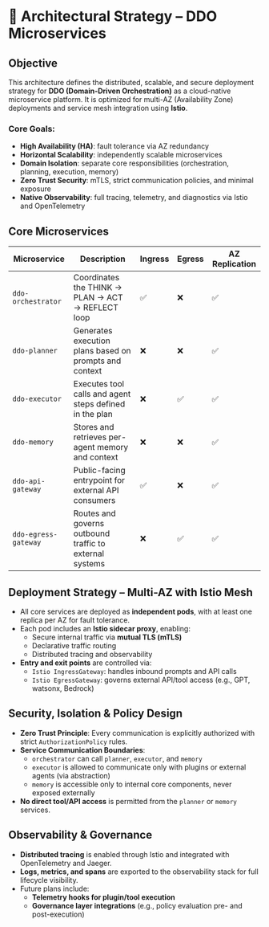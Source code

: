 # 📐 Architectural Strategy – DDO Microservices

## Objective

This architecture defines the distributed, scalable, and secure deployment strategy for **DDO (Domain-Driven Orchestration)** as a cloud-native microservice platform. It is optimized for multi-AZ (Availability Zone) deployments and service mesh integration using **Istio**.

### Core Goals:
- **High Availability (HA)**: fault tolerance via AZ redundancy  
- **Horizontal Scalability**: independently scalable microservices  
- **Domain Isolation**: separate core responsibilities (orchestration, planning, execution, memory)  
- **Zero Trust Security**: mTLS, strict communication policies, and minimal exposure  
- **Native Observability**: full tracing, telemetry, and diagnostics via Istio and OpenTelemetry

## Core Microservices

| Microservice         | Description                                              | Ingress | Egress | AZ Replication |
|----------------------|----------------------------------------------------------|---------|--------|----------------|
| `ddo-orchestrator`   | Coordinates the THINK → PLAN → ACT → REFLECT loop        | ✅      | ❌     | ✅              |
| `ddo-planner`        | Generates execution plans based on prompts and context   | ❌      | ❌     | ✅              |
| `ddo-executor`       | Executes tool calls and agent steps defined in the plan  | ❌      | ✅     | ✅              |
| `ddo-memory`         | Stores and retrieves per-agent memory and context        | ❌      | ❌     | ✅              |
| `ddo-api-gateway`    | Public-facing entrypoint for external API consumers      | ✅      | ❌     | ✅              |
| `ddo-egress-gateway` | Routes and governs outbound traffic to external systems  | ❌      | ✅     | ✅              |

## Deployment Strategy – Multi-AZ with Istio Mesh

- All core services are deployed as **independent pods**, with at least one replica per AZ for fault tolerance.
- Each pod includes an **Istio sidecar proxy**, enabling:
  - Secure internal traffic via **mutual TLS (mTLS)**
  - Declarative traffic routing
  - Distributed tracing and observability
- **Entry and exit points** are controlled via:
  - `Istio IngressGateway`: handles inbound prompts and API calls
  - `Istio EgressGateway`: governs external API/tool access (e.g., GPT, watsonx, Bedrock)

## Security, Isolation & Policy Design

- **Zero Trust Principle**: Every communication is explicitly authorized with strict `AuthorizationPolicy` rules.
- **Service Communication Boundaries**:
  - `orchestrator` can call `planner`, `executor`, and `memory`
  - `executor` is allowed to communicate only with plugins or external agents (via abstraction)
  - `memory` is accessible only to internal core components, never exposed externally
- **No direct tool/API access** is permitted from the `planner` or `memory` services.

## Observability & Governance

- **Distributed tracing** is enabled through Istio and integrated with OpenTelemetry and Jaeger.
- **Logs, metrics, and spans** are exported to the observability stack for full lifecycle visibility.
- Future plans include:
  - **Telemetry hooks for plugin/tool execution**
  - **Governance layer integrations** (e.g., policy evaluation pre- and post-execution)
